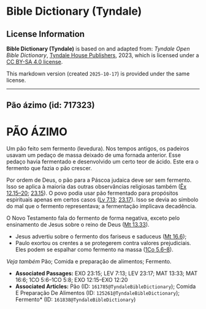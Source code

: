 # Bible Dictionary (Tyndale)

## License Information

**Bible Dictionary (Tyndale)** is based on and adapted from: _Tyndale Open Bible Dictionary_, [Tyndale House Publishers](https://tyndaleopenresources.com/), 2023, which is licensed under a [CC BY-SA 4.0 license](https://creativecommons.org/licenses/by-sa/4.0/legalcode.en).

This markdown version (created `2025-10-17`) is provided under the same license.



--------------------------------

## Pão ázimo (id: 717323)

PÃO ÁZIMO
=========

Um pão feito sem fermento (levedura). Nos tempos antigos, os padeiros usavam um pedaço de massa deixado de uma fornada anterior. Esse pedaço havia fermentado e desenvolvido um certo teor de ácido. Este era o fermento que fazia o pão crescer.

Por ordem de Deus, o pão para a Páscoa judaica deve ser sem fermento. Isso se aplica à maioria das outras observâncias religiosas também ([Êx 12\.15–20](https://ref.ly/Exod12:15-Exod12:20); [23\.15](https://ref.ly/Exod23:15)). O povo podia usar pão fermentado para propósitos espirituais apenas em certos casos ([Lv 7\.13](https://ref.ly/Lev7:13); [23\.17](https://ref.ly/Lev23:17)). Isso se devia ao símbolo do mal que o fermento representava; a fermentação implicava decadência.

O Novo Testamento fala do fermento de forma negativa, exceto pelo ensinamento de Jesus sobre o reino de Deus ([Mt 13\.33](https://ref.ly/Matt13:33)).

* Jesus advertiu sobre o fermento dos fariseus e saduceus ([Mt 16\.6](https://ref.ly/Matt16:6));
* Paulo exortou os crentes a se protegerem contra valores prejudiciais. Eles podem se espalhar como fermento na massa ([1Co 5\.6–8](https://ref.ly/1Cor5:6-1Cor5:8)).

*Veja também* Pão; Comida e preparação de alimentos; Fermento.

* **Associated Passages:** EXO 23:15; LEV 7:13; LEV 23:17; MAT 13:33; MAT 16:6; 1CO 5:6–1CO 5:8; EXO 12:15–EXO 12:20
* **Associated Articles:** Pão (ID: `161785@TyndaleBibleDictionary`); Comida E Preparação De Alimentos (ID: `125261@TyndaleBibleDictionary`); Fermento* (ID: `161838@TyndaleBibleDictionary`)

